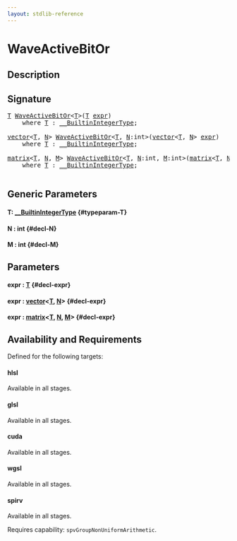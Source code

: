 ```yaml
---
layout: stdlib-reference
---
```


# WaveActiveBitOr

## Description





## Signature 

<pre>
<a href="/stdlib-reference/global-decls/waveactivebitor-04ad#typeparam-T" class="code_type">T</a> <a href="/stdlib-reference/global-decls/waveactivebitor-04ad">WaveActiveBitOr</a>&lt;<a href="/stdlib-reference/global-decls/waveactivebitor-04ad#typeparam-T" class="code_type">T</a>&gt;(<a href="/stdlib-reference/global-decls/waveactivebitor-04ad#typeparam-T" class="code_type">T</a> <a href="/stdlib-reference/global-decls/waveactivebitor-04ad#decl-expr" class="code_param">expr</a>)
    <span class='code_keyword'>where</span> <a href="/stdlib-reference/global-decls/waveactivebitor-04ad#typeparam-T" class="code_type">T</a> : <a href="/stdlib-reference/interfaces/0_builtinintegertype-029g/index" class="code_type">__BuiltinIntegerType</a>;

<a href="/stdlib-reference/types/vector/index" class="code_type">vector</a>&lt;<a href="/stdlib-reference/global-decls/waveactivebitor-04ad#typeparam-T" class="code_type">T</a>, <a href="/stdlib-reference/global-decls/waveactivebitor-04ad#decl-N" class="code_var">N</a>&gt; <a href="/stdlib-reference/global-decls/waveactivebitor-04ad">WaveActiveBitOr</a>&lt;<a href="/stdlib-reference/global-decls/waveactivebitor-04ad#typeparam-T" class="code_type">T</a>, <a href="/stdlib-reference/global-decls/waveactivebitor-04ad#decl-N" class="code_var">N</a>:<span class="code_keyword">int</span>&gt;(<a href="/stdlib-reference/types/vector/index" class="code_type">vector</a>&lt;<a href="/stdlib-reference/global-decls/waveactivebitor-04ad#typeparam-T" class="code_type">T</a>, <a href="/stdlib-reference/global-decls/waveactivebitor-04ad#decl-N" class="code_var">N</a>&gt; <a href="/stdlib-reference/global-decls/waveactivebitor-04ad#decl-expr" class="code_param">expr</a>)
    <span class='code_keyword'>where</span> <a href="/stdlib-reference/global-decls/waveactivebitor-04ad#typeparam-T" class="code_type">T</a> : <a href="/stdlib-reference/interfaces/0_builtinintegertype-029g/index" class="code_type">__BuiltinIntegerType</a>;

<a href="/stdlib-reference/types/matrix/index" class="code_type">matrix</a>&lt;<a href="/stdlib-reference/global-decls/waveactivebitor-04ad#typeparam-T" class="code_type">T</a>, <a href="/stdlib-reference/global-decls/waveactivebitor-04ad#decl-N" class="code_var">N</a>, <a href="/stdlib-reference/global-decls/waveactivebitor-04ad#decl-M" class="code_var">M</a>&gt; <a href="/stdlib-reference/global-decls/waveactivebitor-04ad">WaveActiveBitOr</a>&lt;<a href="/stdlib-reference/global-decls/waveactivebitor-04ad#typeparam-T" class="code_type">T</a>, <a href="/stdlib-reference/global-decls/waveactivebitor-04ad#decl-N" class="code_var">N</a>:<span class="code_keyword">int</span>, <a href="/stdlib-reference/global-decls/waveactivebitor-04ad#decl-M" class="code_var">M</a>:<span class="code_keyword">int</span>&gt;(<a href="/stdlib-reference/types/matrix/index" class="code_type">matrix</a>&lt;<a href="/stdlib-reference/global-decls/waveactivebitor-04ad#typeparam-T" class="code_type">T</a>, <a href="/stdlib-reference/global-decls/waveactivebitor-04ad#decl-N" class="code_var">N</a>, <a href="/stdlib-reference/global-decls/waveactivebitor-04ad#decl-M" class="code_var">M</a>&gt; <a href="/stdlib-reference/global-decls/waveactivebitor-04ad#decl-expr" class="code_param">expr</a>)
    <span class='code_keyword'>where</span> <a href="/stdlib-reference/global-decls/waveactivebitor-04ad#typeparam-T" class="code_type">T</a> : <a href="/stdlib-reference/interfaces/0_builtinintegertype-029g/index" class="code_type">__BuiltinIntegerType</a>;

</pre>

## Generic Parameters

#### T: [\_\_BuiltinIntegerType](/stdlib-reference/interfaces/0_builtinintegertype-029g/index) {#typeparam-T}
#### N  : int {#decl-N}
#### M  : int {#decl-M}

## Parameters

#### expr  : [T](/stdlib-reference/global-decls/waveactivebitor-04ad#typeparam-T) {#decl-expr}
#### expr  : [vector](/stdlib-reference/types/vector/index)\<[T](/stdlib-reference/types/vector/index#typeparam-T), [N](/stdlib-reference/types/vector/index#decl-N)\> {#decl-expr}
#### expr  : [matrix](/stdlib-reference/types/matrix/index)\<[T](/stdlib-reference/types/matrix/t-0), [N](/stdlib-reference/types/matrix/index#decl-N), [M](/stdlib-reference/types/matrix/index#decl-M)\> {#decl-expr}

## Availability and Requirements

Defined for the following targets:

#### hlsl
Available in all stages.

#### glsl
Available in all stages.

#### cuda
Available in all stages.

#### wgsl
Available in all stages.

#### spirv
Available in all stages.

Requires capability: `spvGroupNonUniformArithmetic`.


